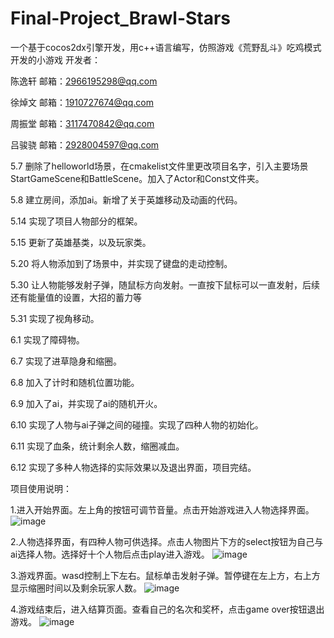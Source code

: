 # Final-Project_Brawl-Stars
一个基于cocos2dx引擎开发，用c++语言编写，仿照游戏《荒野乱斗》吃鸡模式开发的小游戏
开发者：

陈逸轩 邮箱：2966195298@qq.com

徐焯文 邮箱：1910727674@qq.com

周振堂 邮箱：3117470842@qq.com

吕骏骁 邮箱：2928004597@qq.com

5.7 删除了helloworld场景，在cmakelist文件里更改项目名字，引入主要场景StartGameScene和BattleScene。加入了Actor和Const文件夹。

5.8 建立房间，添加ai。新增了关于英雄移动及动画的代码。

5.14 实现了项目人物部分的框架。

5.15 更新了英雄基类，以及玩家类。

5.20 将人物添加到了场景中，并实现了键盘的走动控制。

5.30 让人物能够发射子弹，随鼠标方向发射。一直按下鼠标可以一直发射，后续还有能量值的设置，大招的蓄力等

5.31 实现了视角移动。

6.1 实现了障碍物。

6.7 实现了进草隐身和缩圈。

6.8 加入了计时和随机位置功能。

6.9 加入了ai，并实现了ai的随机开火。

6.10 实现了人物与ai子弹之间的碰撞。实现了四种人物的初始化。

6.11 实现了血条，统计剩余人数，缩圈减血。

6.12 实现了多种人物选择的实际效果以及退出界面，项目完结。

项目使用说明：

1.进入开始界面。左上角的按钮可调节音量。点击开始游戏进入人物选择界面。
![image](https://user-images.githubusercontent.com/102529729/173226272-f9196d55-c279-4840-b850-982d7955c608.png)

2.人物选择界面，有四种人物可供选择。点击人物图片下方的select按钮为自己与ai选择人物。选择好十个人物后点击play进入游戏。
![image](https://user-images.githubusercontent.com/102529729/173226290-34b64246-b0e8-4c3e-9466-dbe92169ad9b.png)

3.游戏界面。wasd控制上下左右。鼠标单击发射子弹。暂停键在左上方，右上方显示缩圈时间以及剩余玩家人数。
![image](https://user-images.githubusercontent.com/102529729/173226311-bdac9682-0683-480c-8bc7-b6695178cbe6.png)

4.游戏结束后，进入结算页面。查看自己的名次和奖杯，点击game over按钮退出游戏。
![image](https://user-images.githubusercontent.com/102529729/173226322-7e1b85ce-b1b9-4016-b476-ddbee769fd7d.png)
